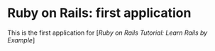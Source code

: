 # Ruby on Rails: first application

This is the first application for [*Ruby on Rails Tutorial: Learn Rails by Example*]
